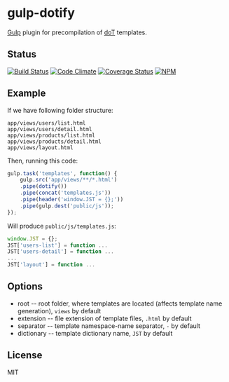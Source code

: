 # gulp-dotify

[Gulp](https://github.com/gulpjs/gulp) plugin for precompilation of [doT](https://github.com/olado/doT) templates.

## Status

[![Build Status](https://secure.travis-ci.org/titarenko/gulp-dotify.png?branch=master)](https://travis-ci.org/titarenko/gulp-dotify) 
[![Code Climate](https://codeclimate.com/github/titarenko/gulp-dotify.png)](https://codeclimate.com/github/titarenko/gulp-dotify) 
[![Coverage Status](https://coveralls.io/repos/titarenko/gulp-dotify/badge.png)](https://coveralls.io/r/titarenko/gulp-dotify)
[![NPM](https://nodei.co/npm/gulp-dotify.png?downloads=true&stars=true)](https://nodei.co/npm/gulp-dotify/)

## Example

If we have following folder structure:

```
app/views/users/list.html
app/views/users/detail.html
app/views/products/list.html
app/views/products/detail.html
app/views/layout.html
```

Then, running this code:

```js
gulp.task('templates', function() {
	gulp.src('app/views/**/*.html')
	.pipe(dotify())
	.pipe(concat('templates.js'))
	.pipe(header('window.JST = {};'))
	.pipe(gulp.dest('public/js'));
});
```

Will produce `public/js/templates.js`:

```js
window.JST = {};
JST['users-list'] = function ...
JST['users-detail'] = function ...
...
JST['layout'] = function ...
```

## Options

* root -- root folder, where templates are located (affects template name generation), `views` by default
* extension -- file extension of template files, `.html` by default
* separator -- template namespace-name separator, `-` by default
* dictionary -- template dictionary name, `JST` by default

## License

MIT
